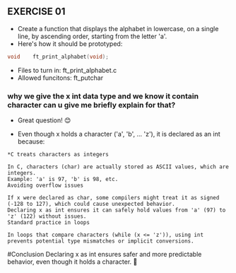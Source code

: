 ## EXERCISE 01
* Create a function that displays the alphabet in lowercase, on a single line, by ascending order, starting from the letter 'a'.
* Here's how it should be prototyped:
```C
void	ft_print_alphabet(void);
```
* Files to turn in: ft_print_alphabet.c
* Allowed funcitons: ft_putchar
### why we give the x int data type and we know it contain character can u give me briefly explain for that?

* Great question! 😊

* Even though x holds a character ('a', 'b', ... 'z'), it is declared as an int because:
```
*C treats characters as integers

In C, characters (char) are actually stored as ASCII values, which are integers.
Example: 'a' is 97, 'b' is 98, etc.
Avoiding overflow issues

If x were declared as char, some compilers might treat it as signed (-128 to 127), which could cause unexpected behavior.
Declaring x as int ensures it can safely hold values from 'a' (97) to 'z' (122) without issues.
Standard practice in loops

In loops that compare characters (while (x <= 'z')), using int prevents potential type mismatches or implicit conversions.
```
#Conclusion
Declaring x as int ensures safer and more predictable behavior, even though it holds a character. 🚀

